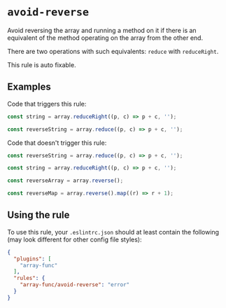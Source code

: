 # `avoid-reverse`

Avoid reversing the array and running a method on it if there is an equivalent
of the method operating on the array from the other end.

There are two operations with such equivalents: `reduce` with `reduceRight`.

This rule is auto fixable.

## Examples

Code that triggers this rule:

```js
const string = array.reduceRight((p, c) => p + c, '');

const reverseString = array.reduce((p, c) => p + c, '');
```

Code that doesn't trigger this rule:

```js
const reverseString = array.reduce((p, c) => p + c, '');

const string = array.reduceRight((p, c) => p + c, '');

const reverseArray = array.reverse();

const reverseMap = array.reverse().map((r) => r + 1);
```

## Using the rule

To use this rule, your `.eslintrc.json` should at least contain the following (may look different for other config file styles):

```json
{
  "plugins": [
    "array-func"
  ],
  "rules": {
    "array-func/avoid-reverse": "error"
  }
}
```

